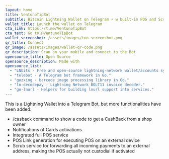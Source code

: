 ```yaml
---
layout: home
title: VentunoTipBot
subtitle: Bitcoin Lightning Wallet on Telegram ⚡️ w built-in POS and Scrub.
wallet_title: Launch the wallet on Telegram
cta_link: https://t.me/VentunoTipBot
cta_text: Go to @VentunoTipBot
wallet_screenshot: /assets/images/tuo-screenshot.png
qr_title: Connect
qr_image: /assets/images/wallet-qr-code.png
qr_description: Scan on your mobile and connect to the Bot
opensource_title: Open Source
opensource_description: Made with
opensource_list:
  - "LNbits - Free and open-source lightning-network wallet/accounts system."
  - "telebot - A Telegram bot framework in Go."
  - "gozxing - barcode image processing library in Go."
  - "ln-decodepay - Lightning Network BOLT11 invoice decoder."
  - "go-lnurl - Helpers for building lnurl support into services."
---
```


This is a Lightning Wallet into a Telegram Bot, but more functionalities have been added:

- /casback command to show a code to get a CashBack from a shop owner
- Notifications of Cards activations
- Integrated full POS service
- POS Link generation for executing POS on an external device
- Scrub service for forwarding all incoming payments to an external address, making the POS actually not custodial if activated
